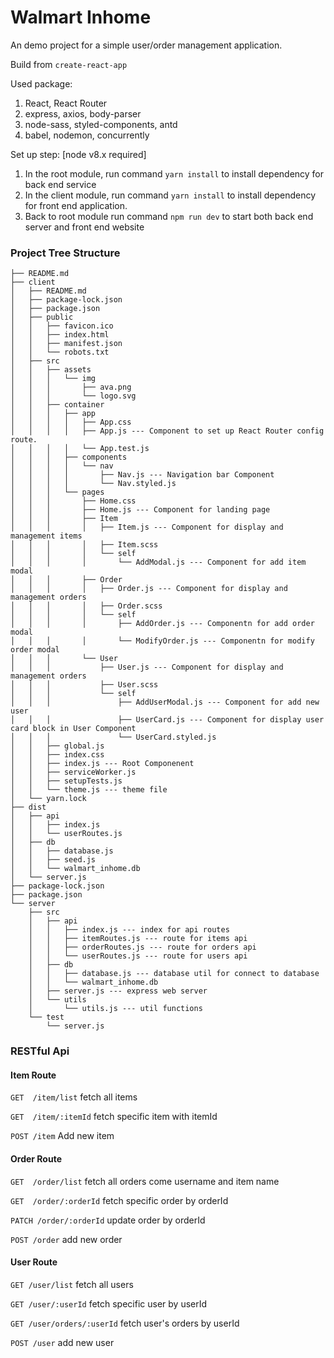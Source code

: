 # Walmart Inhome

An demo project for a simple user/order management application.

Build from `create-react-app`

Used package:

1. React, React Router
2. express, axios, body-parser
3. node-sass, styled-components, antd
4. babel, nodemon, concurrently


Set up step: [node v8.x required]
  
1. In the root module, run command  `yarn install` to install dependency for back end service
2. In the client module, run command  `yarn install` to install dependency for front end application.
3. Back to root module run command `npm run dev` to start both back end server and front end website

### Project Tree Structure

```
├── README.md
├── client
│   ├── README.md
│   ├── package-lock.json
│   ├── package.json
│   ├── public
│   │   ├── favicon.ico
│   │   ├── index.html
│   │   ├── manifest.json
│   │   └── robots.txt
│   ├── src
│   │   ├── assets
│   │   │   └── img
│   │   │       ├── ava.png
│   │   │       └── logo.svg
│   │   ├── container
│   │   │   ├── app
│   │   │   │   ├── App.css
│   │   │   │   ├── App.js --- Component to set up React Router config route.
│   │   │   │   └── App.test.js
│   │   │   ├── components
│   │   │   │   └── nav
│   │   │   │       ├── Nav.js --- Navigation bar Component
│   │   │   │       └── Nav.styled.js
│   │   │   └── pages
│   │   │       ├── Home.css
│   │   │       ├── Home.js --- Component for landing page
│   │   │       ├── Item
│   │   │       │   ├── Item.js --- Component for display and management items
│   │   │       │   ├── Item.scss
│   │   │       │   └── self
│   │   │       │       └── AddModal.js --- Component for add item modal
│   │   │       ├── Order
│   │   │       │   ├── Order.js --- Component for display and management orders
│   │   │       │   ├── Order.scss
│   │   │       │   └── self
│   │   │       │       ├── AddOrder.js --- Componentn for add order modal
│   │   │       │       └── ModifyOrder.js --- Componentn for modify order modal
│   │   │       └── User
│   │   │           ├── User.js --- Component for display and management orders
│   │   │           ├── User.scss
│   │   │           └── self
│   │   │               ├── AddUserModal.js --- Component for add new user
│   │   │               ├── UserCard.js --- Component for display user card block in User Component
│   │   │               └── UserCard.styled.js
│   │   ├── global.js
│   │   ├── index.css
│   │   ├── index.js --- Root Componenent
│   │   ├── serviceWorker.js
│   │   ├── setupTests.js
│   │   └── theme.js --- theme file
│   └── yarn.lock
├── dist
│   ├── api
│   │   ├── index.js
│   │   └── userRoutes.js
│   ├── db
│   │   ├── database.js
│   │   ├── seed.js
│   │   └── walmart_inhome.db
│   └── server.js
├── package-lock.json
├── package.json
└── server
    ├── src
    │   ├── api
    │   │   ├── index.js --- index for api routes 
    │   │   ├── itemRoutes.js --- route for items api
    │   │   ├── orderRoutes.js --- route for orders api
    │   │   └── userRoutes.js --- route for users api
    │   ├── db
    │   │   ├── database.js --- database util for connect to database
    │   │   └── walmart_inhome.db
    │   ├── server.js --- express web server
    │   └── utils
    │       └── utils.js --- util functions
    └── test
        └── server.js
```

### RESTful Api

#### Item Route

`GET  /item/list`    fetch all items

`GET  /item/:itemId` fetch specific item with itemId

`POST /item`         Add new item

#### Order Route

`GET  /order/list`   fetch all orders come username and item name

`GET  /order/:orderId` fetch specific order by orderId

`PATCH /order/:orderId` update order by orderId

`POST /order` add new order


#### User Route

`GET /user/list` fetch all users

`GET /user/:userId` fetch specific user by userId

`GET /user/orders/:userId` fetch user's orders by userId

`POST /user` add new user

